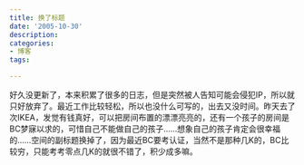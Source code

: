 ```yaml
---
title: 换了标题
date: '2005-10-30'
description:
categories:
- 博客
tags:

---
```

好久没更新了，本来积累了很多的日志，但是突然被人告知可能会侵犯IP，所以就只好放弃了。最近工作比较轻松，所以也没什么可写的，出去又没时间。昨天去了次IKEA，发觉有钱真好，可以把房间布置的漂漂亮亮的，还有一个孩子的房间是BC梦寐以求的，可惜自己不能做自己的孩子……想象自己的孩子肯定会很幸福的……空间的副标题换掉了，因为最近BC要考认证，当然不是那种几K的，BC比较穷，只能考考零点几K的就很不错了，积少成多嘛。